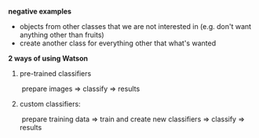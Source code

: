 **negative examples**

- objects from other classes that we are not interested in (e.g. don't want anything other than fruits)
- create another class for everything other that what's wanted

**2 ways of using Watson**

1. pre-trained classifiers

   ​	prepare images => classify => results

2. custom classifiers:

   ​	prepare training data => train and create new classifiers => classify => results

